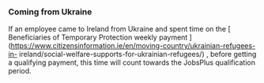 ###  **Coming from Ukraine**

If an employee came to Ireland from Ukraine and spent time on the [
Beneficiaries of Temporary Protection weekly payment
](https://www.citizensinformation.ie/en/moving-country/ukrainian-refugees-in-
ireland/social-welfare-supports-for-ukrainian-refugees/) , before getting a
qualifying payment, this time will count towards the JobsPlus qualification
period.
